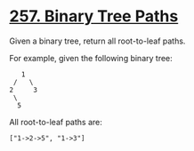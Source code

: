 # [257. Binary Tree Paths](https://leetcode.com/problems/binary-tree-paths/description)
Given a binary tree, return all root-to-leaf paths.

For example, given the following binary tree:
```
   1
 /   \
2     3
 \
  5
```

All root-to-leaf paths are:
```
["1->2->5", "1->3"]
```